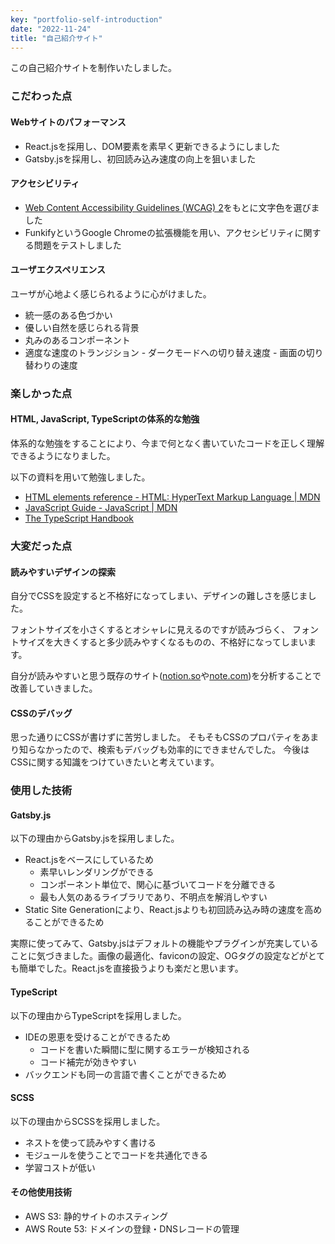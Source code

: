 ```yaml
---
key: "portfolio-self-introduction"
date: "2022-11-24"
title: "自己紹介サイト"
---
```


この自己紹介サイトを制作いたしました。

### こだわった点

#### Webサイトのパフォーマンス

-   React.jsを採用し、DOM要素を素早く更新できるようにしました
-   Gatsby.jsを採用し、初回読み込み速度の向上を狙いました

#### アクセシビリティ

-   [Web Content Accessibility Guidelines (WCAG) 2](https://www.w3.org/TR/WCAG20/#:~:text=1.4.3%20Contrast%20(Minimum)%3A%20The%20visual%20presentation%20of%20text%20and%20images%20of%20text%20has%20a%20contrast%20ratio%20of%20at%20least%204.5%3A1%2C%20except%20for%20the%20following%3A%20(Level%20AA))をもとに文字色を選びました
-   FunkifyというGoogle Chromeの拡張機能を用い、アクセシビリティに関する問題をテストしました

#### ユーザエクスペリエンス

ユーザが心地よく感じられるように心がけました。

-   統一感のある色づかい
-   優しい自然を感じられる背景
-   丸みのあるコンポーネント
-   適度な速度のトランジション
        - ダークモードへの切り替え速度
        - 画面の切り替わりの速度

### 楽しかった点

#### HTML, JavaScript, TypeScriptの体系的な勉強

体系的な勉強をすることにより、今まで何となく書いていたコードを正しく理解できるようになりました。

以下の資料を用いて勉強しました。

-   [HTML elements reference - HTML: HyperText Markup Language | MDN](https://developer.mozilla.org/en-US/docs/Web/HTML/Element)
-   [JavaScript Guide - JavaScript | MDN](https://developer.mozilla.org/en-US/docs/Web/JavaScript/Guide)
-   [The TypeScript Handbook](https://www.typescriptlang.org/docs/handbook/intro.html)

### 大変だった点

#### 読みやすいデザインの探索

自分でCSSを設定すると不格好になってしまい、デザインの難しさを感じました。

フォントサイズを小さくするとオシャレに見えるのですが読みづらく、 フォントサイズを大きくすると多少読みやすくなるものの、不格好になってしまいます。

自分が読みやすいと思う既存のサイト([notion.so](https://notion.so/)や[note.com](https://note.com/))を分析することで改善していきました。

#### CSSのデバッグ

思った通りにCSSが書けずに苦労しました。 そもそもCSSのプロパティをあまり知らなかったので、検索もデバッグも効率的にできませんでした。 今後はCSSに関する知識をつけていきたいと考えています。

### 使用した技術

#### Gatsby.js

以下の理由からGatsby.jsを採用しました。

-   React.jsをベースにしているため
    -   素早いレンダリングができる
    -   コンポーネント単位で、関心に基づいてコードを分離できる
    -   最も人気のあるライブラリであり、不明点を解消しやすい
-   Static Site Generationにより、React.jsよりも初回読み込み時の速度を高めることができるため

実際に使ってみて、Gatsby.jsはデフォルトの機能やプラグインが充実していることに気づきました。画像の最適化、faviconの設定、OGタグの設定などがとても簡単でした。React.jsを直接扱うよりも楽だと思います。

#### TypeScript

以下の理由からTypeScriptを採用しました。

-   IDEの恩恵を受けることができるため
    -   コードを書いた瞬間に型に関するエラーが検知される
    -   コード補完が効きやすい
-   バックエンドも同一の言語で書くことができるため

#### SCSS

以下の理由からSCSSを採用しました。

-   ネストを使って読みやすく書ける
-   モジュールを使うことでコードを共通化できる
-   学習コストが低い

#### その他使用技術

-   AWS S3: 静的サイトのホスティング
-   AWS Route 53: ドメインの登録・DNSレコードの管理
